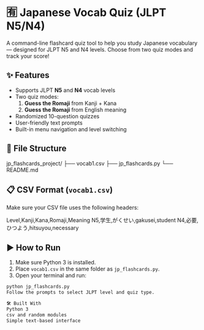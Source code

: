 # 🈶 Japanese Vocab Quiz (JLPT N5/N4)

A command-line flashcard quiz tool to help you study Japanese vocabulary — designed for JLPT N5 and N4 levels. Choose from two quiz modes and track your score!

## ✨ Features

- Supports JLPT **N5** and **N4** vocab levels
- Two quiz modes:
  1. **Guess the Romaji** from Kanji + Kana
  2. **Guess the Romaji** from English meaning
- Randomized 10-question quizzes
- User-friendly text prompts
- Built-in menu navigation and level switching

## 📁 File Structure

jp_flashcards_project/
├── vocab1.csv
├── jp_flashcards.py
└── README.md


## 📋 CSV Format (`vocab1.csv`)

Make sure your CSV file uses the following headers:

Level,Kanji,Kana,Romaji,Meaning
N5,学生,がくせい,gakusei,student
N4,必要,ひつよう,hitsuyou,necessary


## ▶️ How to Run

1. Make sure Python 3 is installed.
2. Place `vocab1.csv` in the same folder as `jp_flashcards.py`.
3. Open your terminal and run:

```bash
python jp_flashcards.py
Follow the prompts to select JLPT level and quiz type.

🛠️ Built With
Python 3
csv and random modules
Simple text-based interface

